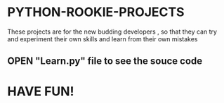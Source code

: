 # PYTHON-ROOKIE-PROJECTS
These projects are for the new budding developers , so that they can try and experiment their own skills and learn from their own mistakes
## OPEN "Learn.py" file to see the souce code
 # HAVE FUN!

